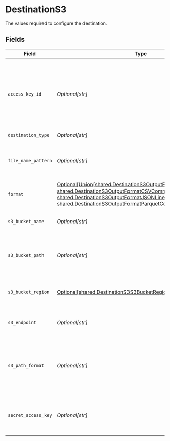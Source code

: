 # DestinationS3

The values required to configure the destination.


## Fields

| Field                                                                                                                                                                                                                                                                                                   | Type                                                                                                                                                                                                                                                                                                    | Required                                                                                                                                                                                                                                                                                                | Description                                                                                                                                                                                                                                                                                             | Example                                                                                                                                                                                                                                                                                                 |
| ------------------------------------------------------------------------------------------------------------------------------------------------------------------------------------------------------------------------------------------------------------------------------------------------------- | ------------------------------------------------------------------------------------------------------------------------------------------------------------------------------------------------------------------------------------------------------------------------------------------------------- | ------------------------------------------------------------------------------------------------------------------------------------------------------------------------------------------------------------------------------------------------------------------------------------------------------- | ------------------------------------------------------------------------------------------------------------------------------------------------------------------------------------------------------------------------------------------------------------------------------------------------------- | ------------------------------------------------------------------------------------------------------------------------------------------------------------------------------------------------------------------------------------------------------------------------------------------------------- |
| `access_key_id`                                                                                                                                                                                                                                                                                         | *Optional[str]*                                                                                                                                                                                                                                                                                         | :heavy_minus_sign:                                                                                                                                                                                                                                                                                      | The access key ID to access the S3 bucket. Airbyte requires Read and Write permissions to the given bucket. Read more <a href="https://docs.aws.amazon.com/general/latest/gr/aws-sec-cred-types.html#access-keys-and-secret-access-keys">here</a>.                                                      | A012345678910EXAMPLE                                                                                                                                                                                                                                                                                    |
| `destination_type`                                                                                                                                                                                                                                                                                      | *Optional[str]*                                                                                                                                                                                                                                                                                         | :heavy_check_mark:                                                                                                                                                                                                                                                                                      | N/A                                                                                                                                                                                                                                                                                                     |                                                                                                                                                                                                                                                                                                         |
| `file_name_pattern`                                                                                                                                                                                                                                                                                     | *Optional[str]*                                                                                                                                                                                                                                                                                         | :heavy_minus_sign:                                                                                                                                                                                                                                                                                      | The pattern allows you to set the file-name format for the S3 staging file(s)                                                                                                                                                                                                                           | {date}                                                                                                                                                                                                                                                                                                  |
| `format`                                                                                                                                                                                                                                                                                                | [Optional[Union[shared.DestinationS3OutputFormatAvroApacheAvro, shared.DestinationS3OutputFormatCSVCommaSeparatedValues, shared.DestinationS3OutputFormatJSONLinesNewlineDelimitedJSON, shared.DestinationS3OutputFormatParquetColumnarStorage]]](undefined/models/shared/destinations3outputformat.md) | :heavy_check_mark:                                                                                                                                                                                                                                                                                      | Format of the data output. See <a href="https://docs.airbyte.com/integrations/destinations/s3/#supported-output-schema">here</a> for more details                                                                                                                                                       |                                                                                                                                                                                                                                                                                                         |
| `s3_bucket_name`                                                                                                                                                                                                                                                                                        | *Optional[str]*                                                                                                                                                                                                                                                                                         | :heavy_check_mark:                                                                                                                                                                                                                                                                                      | The name of the S3 bucket. Read more <a href="https://docs.aws.amazon.com/AmazonS3/latest/userguide/create-bucket-overview.html">here</a>.                                                                                                                                                              | airbyte_sync                                                                                                                                                                                                                                                                                            |
| `s3_bucket_path`                                                                                                                                                                                                                                                                                        | *Optional[str]*                                                                                                                                                                                                                                                                                         | :heavy_check_mark:                                                                                                                                                                                                                                                                                      | Directory under the S3 bucket where data will be written. Read more <a href="https://docs.airbyte.com/integrations/destinations/s3#:~:text=to%20format%20the-,bucket%20path,-%3A">here</a>                                                                                                              | data_sync/test                                                                                                                                                                                                                                                                                          |
| `s3_bucket_region`                                                                                                                                                                                                                                                                                      | [Optional[shared.DestinationS3S3BucketRegion]](undefined/models/shared/destinations3s3bucketregion.md)                                                                                                                                                                                                  | :heavy_minus_sign:                                                                                                                                                                                                                                                                                      | The region of the S3 bucket. See <a href="https://docs.aws.amazon.com/AWSEC2/latest/UserGuide/using-regions-availability-zones.html#concepts-available-regions">here</a> for all region codes.                                                                                                          |                                                                                                                                                                                                                                                                                                         |
| `s3_endpoint`                                                                                                                                                                                                                                                                                           | *Optional[str]*                                                                                                                                                                                                                                                                                         | :heavy_minus_sign:                                                                                                                                                                                                                                                                                      | Your S3 endpoint url. Read more <a href="https://docs.aws.amazon.com/general/latest/gr/s3.html#:~:text=Service%20endpoints-,Amazon%20S3%20endpoints,-When%20you%20use">here</a>                                                                                                                         | http://localhost:9000                                                                                                                                                                                                                                                                                   |
| `s3_path_format`                                                                                                                                                                                                                                                                                        | *Optional[str]*                                                                                                                                                                                                                                                                                         | :heavy_minus_sign:                                                                                                                                                                                                                                                                                      | Format string on how data will be organized inside the S3 bucket directory. Read more <a href="https://docs.airbyte.com/integrations/destinations/s3#:~:text=The%20full%20path%20of%20the%20output%20data%20with%20the%20default%20S3%20path%20format">here</a>                                         | ${NAMESPACE}/${STREAM_NAME}/${YEAR}_${MONTH}_${DAY}_${EPOCH}_                                                                                                                                                                                                                                           |
| `secret_access_key`                                                                                                                                                                                                                                                                                     | *Optional[str]*                                                                                                                                                                                                                                                                                         | :heavy_minus_sign:                                                                                                                                                                                                                                                                                      | The corresponding secret to the access key ID. Read more <a href="https://docs.aws.amazon.com/general/latest/gr/aws-sec-cred-types.html#access-keys-and-secret-access-keys">here</a>                                                                                                                    | a012345678910ABCDEFGH/AbCdEfGhEXAMPLEKEY                                                                                                                                                                                                                                                                |